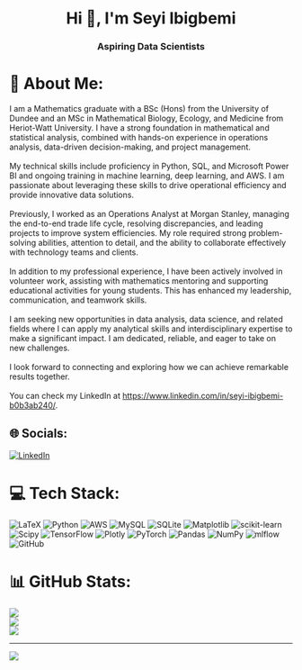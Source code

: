 <h1 align="center">Hi 👋, I'm Seyi Ibigbemi</h1>
<h3 align="center">Aspiring Data Scientists</h3>

# 💫 About Me:
I am a Mathematics graduate with a BSc (Hons) from the University of Dundee and an MSc in Mathematical Biology, Ecology, and Medicine from Heriot-Watt University. I have a strong foundation in mathematical and statistical analysis, combined with hands-on experience in operations analysis, data-driven decision-making, and project management.<br><br>My technical skills include proficiency in Python, SQL, and Microsoft Power BI and ongoing training in machine learning, deep learning, and AWS. I am passionate about leveraging these skills to drive operational efficiency and provide innovative data solutions.<br><br>Previously, I worked as an Operations Analyst at Morgan Stanley, managing the end-to-end trade life cycle, resolving discrepancies, and leading projects to improve system efficiencies. My role required strong problem-solving abilities, attention to detail, and the ability to collaborate effectively with technology teams and clients.<br><br>In addition to my professional experience, I have been actively involved in volunteer work, assisting with mathematics mentoring and supporting educational activities for young students. This has enhanced my leadership, communication, and teamwork skills.<br><br>I am seeking new opportunities in data analysis, data science, and related fields where I can apply my analytical skills and interdisciplinary expertise to make a significant impact. I am dedicated, reliable, and eager to take on new challenges.<br><br>I look forward to connecting and exploring how we can achieve remarkable results together.<br><br>You can check my LinkedIn at https://www.linkedin.com/in/seyi-ibigbemi-b0b3ab240/.


## 🌐 Socials:
[![LinkedIn](https://img.shields.io/badge/LinkedIn-%230077B5.svg?logo=linkedin&logoColor=white)](https://linkedin.com/in/seyi-ibigbemi-b0b3ab240) 

# 💻 Tech Stack:
![LaTeX](https://img.shields.io/badge/latex-%23008080.svg?style=for-the-badge&logo=latex&logoColor=white) ![Python](https://img.shields.io/badge/python-3670A0?style=for-the-badge&logo=python&logoColor=ffdd54) ![AWS](https://img.shields.io/badge/AWS-%23FF9900.svg?style=for-the-badge&logo=amazon-aws&logoColor=white) ![MySQL](https://img.shields.io/badge/mysql-4479A1.svg?style=for-the-badge&logo=mysql&logoColor=white) ![SQLite](https://img.shields.io/badge/sqlite-%2307405e.svg?style=for-the-badge&logo=sqlite&logoColor=white) ![Matplotlib](https://img.shields.io/badge/Matplotlib-%23ffffff.svg?style=for-the-badge&logo=Matplotlib&logoColor=black) ![scikit-learn](https://img.shields.io/badge/scikit--learn-%23F7931E.svg?style=for-the-badge&logo=scikit-learn&logoColor=white) ![Scipy](https://img.shields.io/badge/SciPy-%230C55A5.svg?style=for-the-badge&logo=scipy&logoColor=%white) ![TensorFlow](https://img.shields.io/badge/TensorFlow-%23FF6F00.svg?style=for-the-badge&logo=TensorFlow&logoColor=white) ![Plotly](https://img.shields.io/badge/Plotly-%233F4F75.svg?style=for-the-badge&logo=plotly&logoColor=white) ![PyTorch](https://img.shields.io/badge/PyTorch-%23EE4C2C.svg?style=for-the-badge&logo=PyTorch&logoColor=white) ![Pandas](https://img.shields.io/badge/pandas-%23150458.svg?style=for-the-badge&logo=pandas&logoColor=white) ![NumPy](https://img.shields.io/badge/numpy-%23013243.svg?style=for-the-badge&logo=numpy&logoColor=white) ![mlflow](https://img.shields.io/badge/mlflow-%23d9ead3.svg?style=for-the-badge&logo=numpy&logoColor=blue) ![GitHub](https://img.shields.io/badge/github-%23121011.svg?style=for-the-badge&logo=github&logoColor=white)
# 📊 GitHub Stats:
![](https://github-readme-stats.vercel.app/api?username=SeyiBoy23&theme=dark&hide_border=false&include_all_commits=true&count_private=true)<br/>
![](https://github-readme-streak-stats.herokuapp.com/?user=SeyiBoy23&theme=dark&hide_border=false)<br/>
![](https://github-readme-stats.vercel.app/api/top-langs/?username=SeyiBoy23&theme=dark&hide_border=false&include_all_commits=true&count_private=true&layout=compact)

---
[![](https://visitcount.itsvg.in/api?id=SeyiBoy23&icon=4&color=1)](https://visitcount.itsvg.in)

<!-- Proudly created with GPRM ( https://gprm.itsvg.in ) -->
